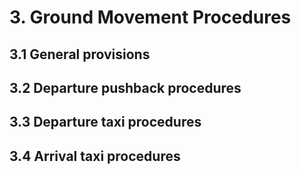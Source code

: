 # 3. Ground Movement Procedures
## 3.1 General provisions


## 3.2 Departure pushback procedures

## 3.3 Departure taxi procedures

## 3.4 Arrival taxi procedures
